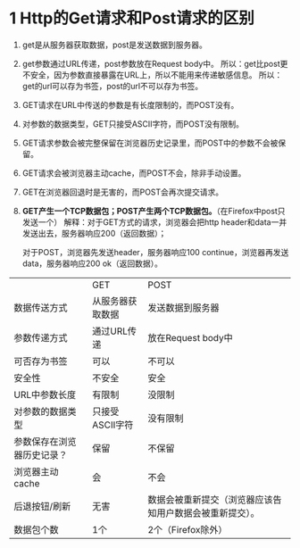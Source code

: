 # 1 Http的Get请求和Post请求的区别

1. get是从服务器获取数据，post是发送数据到服务器。

2. get参数通过URL传递，post参数放在Request body中。
   所以：get比post更不安全，因为参数直接暴露在URL上，所以不能用来传递敏感信息。
   所以：get的url可以存为书签，post的url不可以存为书签。

3. GET请求在URL中传送的参数是有长度限制的，而POST没有。

4. 对参数的数据类型，GET只接受ASCII字符，而POST没有限制。

5. GET请求参数会被完整保留在浏览器历史记录里，而POST中的参数不会被保留。

6. GET请求会被浏览器主动cache，而POST不会，除非手动设置。

7. GET在浏览器回退时是无害的，而POST会再次提交请求。

8. **GET产生一个TCP数据包；POST产生两个TCP数据包。**（在Firefox中post只发送一个）
   解释：对于GET方式的请求，浏览器会把http header和data一并发送出去，服务器响应200（返回数据）；

   对于POST，浏览器先发送header，服务器响应100 continue，浏览器再发送data，服务器响应200 ok（返回数据）。

<table>
	<tr>
        <td></td>
        <td>GET</td>
        <td>POST</td>
    </tr>
    <tr>
    	<td>数据传送方式</td>
        <td>从服务器获取数据</td>
        <td>发送数据到服务器</td>
    </tr>
    <tr>
        <td>参数传递方式</td>
        <td>通过URL传递</td>
        <td>放在Request body中</td>
    </tr>
    <tr>
        <td>可否存为书签</td>
        <td>可以</td>
        <td>不可以</td>
    </tr>
    <tr>
        <td>安全性</td>
        <td>不安全</td>
        <td>安全</td>
    </tr>
    <tr>
        <td>URL中参数长度</td>
        <td>有限制</td>
        <td>没限制</td>
    </tr>
    <tr>
        <td>对参数的数据类型</td>
        <td>只接受ASCII字符</td>
        <td>没有限制</td>
    </tr>
    <tr>
        <td>参数保存在浏览器历史记录？</td>
        <td>保留</td>
        <td>不保留</td>
    </tr>
    <tr>
        <td>浏览器主动cache</td>
        <td>会</td>
        <td>不会</td>
    </tr>
    <tr>
        <td>后退按钮/刷新</td>
        <td>无害</td>
        <td>数据会被重新提交（浏览器应该告知用户数据会被重新提交）。</td>
    </tr>
    <tr>
        <td>数据包个数</td>
        <td>1个</td>
        <td>2个（Firefox除外）</td>
    </tr>
</table>





